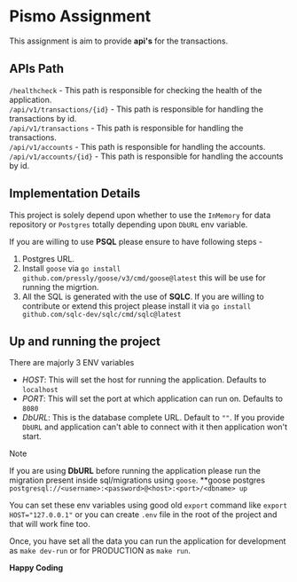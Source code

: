 # Pismo Assignment

This assignment is aim to provide **api's** for the transactions.  

## APIs Path 
`/healthcheck` - This path is responsible for checking the health of the application.  
`/api/v1/transactions/{id}` - This path is responsible for handling the transactions by id.  
`/api/v1/transactions` - This path is responsible for handling the transactions.   
`/api/v1/accounts` - This path is responsible for handling the accounts.   
`/api/v1/accounts/{id}` - This path is responsible for handling the accounts by id.  

## Implementation Details
This project is solely depend upon whether to use the `InMemory` for data repository or `Postgres` totally depending upon `DbURL` env variable.

If you are willing to use **PSQL** please ensure to have following steps - 
1. Postgres URL.
2. Install `goose` via `go install github.com/pressly/goose/v3/cmd/goose@latest` this will be use for running the migrtion.
3. All the SQL is generated with the use of **SQLC**. If you are willing to contribute or extend this project please install it via `go install github.com/sqlc-dev/sqlc/cmd/sqlc@latest`

## Up and running the project
There are majorly 3 ENV variables 
- *HOST*: This will set the host for running the application. Defaults to `localhost`
- *PORT*: This will set the port at which application can run on. Defaults to `8080`
- *DbURL*: This is the database complete URL. Default to `""`. If you provide `DbURL` and application can't able to connect with it then application won't start.

> [!NOTE]
> If you are using **DbURL** before running the application please run the migration present inside sql/migrations using `goose`. **goose postgres `postgresql://<username>:<password>@<host>:<port>/<dbname> up`  

You can set these env variables using good old `export` command like `export HOST="127.0.0.1"` or you can create `.env` file in the root of the project and that will work fine too.  

Once, you have set all the data you can run the application for development as `make dev-run` or for PRODUCTION as `make run`.  

**Happy Coding**
